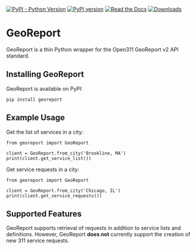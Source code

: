 [![PyPI - Python Version](https://img.shields.io/pypi/pyversions/georeport)](https://badge.fury.io/py/georeport)
[![PyPI version](https://badge.fury.io/py/georeport.svg)](https://badge.fury.io/py/georeport)
[![Read the Docs](https://readthedocs.org/projects/georeport/badge)](https://georeport.readthedocs.io/en/latest/)
[![Downloads](https://static.pepy.tech/badge/georeport/month)](https://pepy.tech/project/georeport)

# GeoReport
GeoReport is a thin Python wrapper for the Open311 GeoReport v2 API standard.

## Installing GeoReport
GeoReport is available on PyPI:
```
pip install georeport
```

## Example Usage
Get the list of services in a city:
```
from georeport import GeoReport

client = GeoReport.from_city('Brookline, MA')
print(client.get_service_list())
```

Get service requests in a city:
```
from georeport import GeoReport

client = GeoReport.from_city('Chicago, IL')
print(client.get_service_requests())
```

## Supported Features
GeoReport supports retrieval of requests in addition to service lists and definitions. However, GeoReport **does not** currently support the creation of new 311 service requests.
